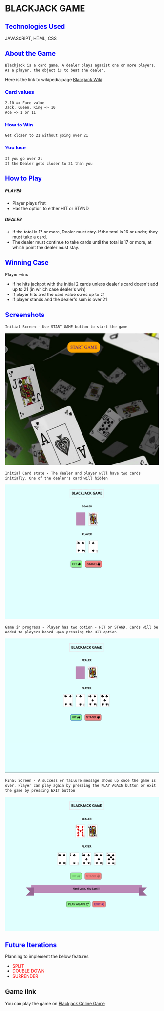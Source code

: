 <!-- README Suggestions:
 -->

# BLACKJACK GAME

## <span style="color:blue">Technologies Used</span>

JAVASCRIPT, HTML, CSS

## <span style="color:blue">About the Game</span>

    Blackjack is a card game. A dealer plays aganist one or more players. As a player, the object is to beat the dealer.

Here is the link to wikipedia page [Blackjack Wiki](https://en.wikipedia.org/wiki/Blackjack)

### <span style="color:blue">Card values</span>

    2-10 => Face value
    Jack, Queen, King => 10
    Ace => 1 or 11

### <span style="color:blue">How to Win</span>

    Get closer to 21 without going over 21

### <span style="color:blue">You lose</span>

    If you go over 21
    If the Dealer gets closer to 21 than you

## <span style="color:blue">How to Play</span>

##### PLAYER

- Player plays first
- Has the option to either HIT or STAND

##### DEALER

- If the total is 17 or more, Dealer must stay. If the total is 16 or under, they must take a card.
- The dealer must continue to take cards until the total is 17 or more, at which point the dealer must stay.

## <span style="color:blue">Winning Case</span>

Player wins

- If he hits jackpot with the initial 2 cards unless dealer's card doesn't add up to 21 (in which case dealer's win)
- If player hits and the card value sums up to 21
- If player stands and the dealer's sum is over 21

## <span style="color:blue">Screenshots</span>

    Initial Screen - Use START GAME button to start the game

![alt text for screen readers](./images/screenshots/initial-screen.png 'Text to show on mouseover')

    Initial Card state - The dealer and player will have two cards initially. One of the dealer's card will hidden

![alt text for screen readers](./images/screenshots/initial-cards.png 'Text to show on mouseover')

    Game in progress - Player has two option - HIT or STAND. Cards will be added to players board upon pressing the HIT option

![alt text for screen readers](./images/screenshots/game-in-progress.png 'Text to show on mouseover')

    Final Screen - A success or failure message shows up once the game is over. Player can play again by pressing the PLAY AGAIN button or exit the game by pressing EXIT button

![alt text for screen readers](./images/screenshots/final-state.png 'Text to show on mouseover')

## <span style="color:blue">Future Iterations</span>

Planning to implement the below features

- <span style="color:red">SPLIT</span>
- <span style="color:red">DOUBLE DOWN</span>
- <span style="color:red">SURRENDER</span>

## Game link

You can play the game on [Blackjack Online Game](https://suchithrasuchithra.github.io/blackjack/)
